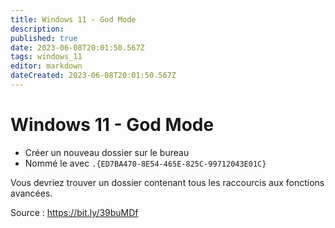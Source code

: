 ```yaml
---
title: Windows 11 - God Mode
description: 
published: true
date: 2023-06-08T20:01:50.567Z
tags: windows_11
editor: markdown
dateCreated: 2023-06-08T20:01:50.567Z
---
```


# Windows 11 - God Mode

- Créer un nouveau dossier sur le bureau
- Nommé le avec `.{ED7BA470-8E54-465E-825C-99712043E01C}`

Vous devriez trouver un dossier contenant tous les raccourcis aux fonctions avancées.

Source : https://bit.ly/39buMDf
